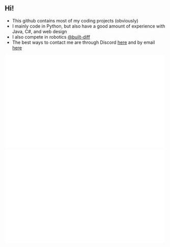  ## Hi!
 

 - This github contains most of my coding projects (obviously)
 - I mainly code in Python, but also have a good amount of experience with Java, C#, and web design
 - I also compete in robotics [@built-diff](https://www.github.com/built-diff)
 - The best ways to contact me are through Discord [here](https://discord.com/users/697913907528073296) and by email [here](mailto:somebody.4545@outlook.com)

[![My GitHub Language Stats](https://github.com/somebody4545/e/blob/master/generated/languages.svg)]()
[![My GitHub Stats (longer)](https://github.com/somebody4545/e/blob/master/generated/overview.svg)]()
<!---
somebody4545/somebody4545 is a ✨ special ✨ repository because its `README.md` (this file) appears on your GitHub profile.
You can click the Preview link to take a look at your changes.
--->

